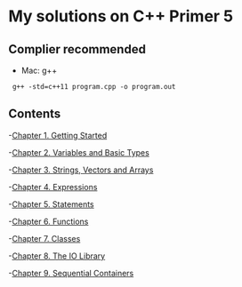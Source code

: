 # My solutions on C++ Primer 5

## Complier recommended
* Mac: g++
```
 g++ -std=c++11 program.cpp -o program.out
```
## Contents
-[Chapter 1. Getting Started](ch01/README.md)

-[Chapter 2. Variables and Basic Types](ch02/README.md)

-[Chapter 3. Strings, Vectors and Arrays](ch03/README.md)

-[Chapter 4. Expressions](ch04/README.md)

-[Chapter 5. Statements](ch05/README.md)

-[Chapter 6. Functions](ch06/README.md)

-[Chapter 7. Classes](ch07/README.md)

-[Chapter 8. The IO Library](ch08/README.md)

-[Chapter 9. Sequential Containers](ch09/README.md)

